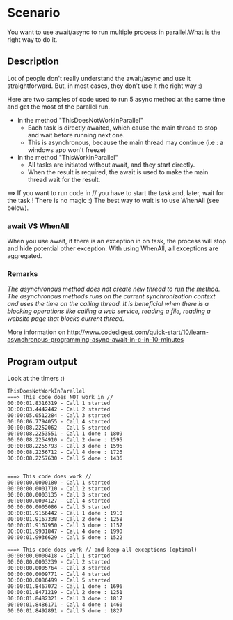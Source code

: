 # Scenario
You want to use await/async to run multiple process in parallel.What is the right way to do it.

## Description
Lot of people don't really understand the await/async and use it straightforward.
But, in most cases, they don't use it rhe right way :)

Here are two samples of code used to run 5 async method at the same time and get the most of the parallel run.
* In the method "ThisDoesNotWorkInParallel"
  * Each task is directly awaited, which cause the main thread to stop and wait before running next one.
  * This is asynchronous, because the main thread may continue (i.e : a windows app won't freeze)
* In the method "ThisWorkInParallel"
  * All tasks are initiated without await, and they start directly.
  * When the result is required, the await is used to make the main thread wait for the result.
  
==> If you want to run code in // you have to start the task and, later, wait for the task ! There is no magic :)
The best way to  wait is to use WhenAll (see below).

### await VS WhenAll
When you use await, if there is an exception in on task, the process will stop and hide potential other exception.
With using WhenAll, all exceptions are aggregated.


### Remarks
*The asynchronous method does not create new thread to run the method. The asynchronous methods runs on the current synchronization context and uses the time on the calling thread. It is beneficial when there is a blocking operations like calling a web service, reading a file, reading a website page that blocks current thread.*

More information on http://www.codedigest.com/quick-start/10/learn-asynchronous-programming-async-await-in-c-in-10-minutes

## Program output
Look at the timers :)
```
ThisDoesNotWorkInParallel
===> This code does NOT work in //
00:00:01.8316319 - Call 1 started
00:00:03.4442442 - Call 2 started
00:00:05.0512284 - Call 3 started
00:00:06.7794055 - Call 4 started
00:00:08.2252062 - Call 5 started
00:00:08.2253551 - Call 1 done : 1809
00:00:08.2254910 - Call 2 done : 1595
00:00:08.2255793 - Call 3 done : 1596
00:00:08.2256712 - Call 4 done : 1726
00:00:08.2257630 - Call 5 done : 1436


===> This code does work //
00:00:00.0000180 - Call 1 started
00:00:00.0001710 - Call 2 started
00:00:00.0003135 - Call 3 started
00:00:00.0004127 - Call 4 started
00:00:00.0005086 - Call 5 started
00:00:01.9166442 - Call 1 done : 1910
00:00:01.9167338 - Call 2 done : 1258
00:00:01.9167950 - Call 3 done : 1157
00:00:01.9931847 - Call 4 done : 1990
00:00:01.9936629 - Call 5 done : 1522

===> This code does work // and keep all exceptions (optimal)
00:00:00.0000418 - Call 1 started
00:00:00.0003239 - Call 2 started
00:00:00.0005764 - Call 3 started
00:00:00.0009771 - Call 4 started
00:00:00.0086499 - Call 5 started
00:00:01.8467072 - Call 1 done : 1696
00:00:01.8471219 - Call 2 done : 1251
00:00:01.8482321 - Call 3 done : 1817
00:00:01.8486171 - Call 4 done : 1460
00:00:01.8492891 - Call 5 done : 1827

```
